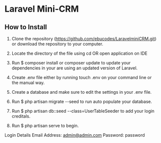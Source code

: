 # Laravel Mini-CRM

## How to Install

1. Clone the repository (<https://github.com/ebucodes/LaravelminiCRM.git>) or download the repository to your computer.

2. Locate the directory of the file using cd OR open application on IDE

3. Run $ composer install or composer update to update your dependencies in your are using an updated version of Laravel.

4. Create .env file either by running touch .env on your command line or the manual way.

5. Create a database and make sure to edit the settings in your .env file.

6. Run $ php artisan migrate --seed to run auto populate your database.

7. Run $ php artisan db::seed --class=UserTableSeeder to add your login creditals.

8. Run $ php artisan serve to begin.

Login Details
Email Address: admin@admin.com
Password: password
